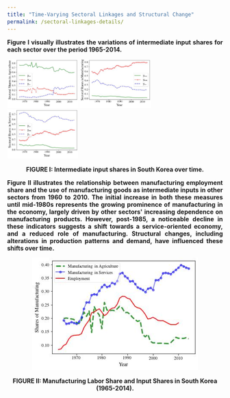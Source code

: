 ```yaml
---
title: "Time-Varying Sectoral Linkages and Structural Change"
permalink: /sectoral-linkages-details/
---
```


<div style="text-align: justify">
  <strong>Figure I<strong> visually illustrates the variations of intermediate input shares for each sector over the period 1965-2014.  
</div>

 
<p float="left">
  <img src="/images/gamma_a.jpg" width="33%" alt="Agriculture" />
  <img src="/images/gamma_m.jpg" width="33%" alt="Manufacturing" /> 
  <img src="/images/gamma_s.jpg" width="33%" alt="Services" />
</p>
<p align="center">
  <strong>FIGURE I:</strong>  Intermediate input shares in South Korea over time.
</p>  

<div style="text-align: justify">
<strong>Figure II<strong> illustrates the relationship between manufacturing employment share and the use of manufacturing goods as intermediate inputs in other sectors from 1960 to 2010. The initial increase in both these measures until mid-1980s represents the growing prominence of manufacturing in the economy, largely driven by other sectors' increasing dependence on manufacturing products. However, post-1985, a noticeable decline in these indicators suggests a shift towards a service-oriented economy, and a reduced role of manufacturing. Structural changes, including alterations in production patterns and demand, have influenced these shifts over time.
</div>


<p align="center">
  <img src="/images/struct_input_manu.jpg"  />
</p>
<p align="center">
  <strong>FIGURE II:</strong>  Manufacturing Labor Share and Input Shares in South Korea (1965-2014).
</p> 
